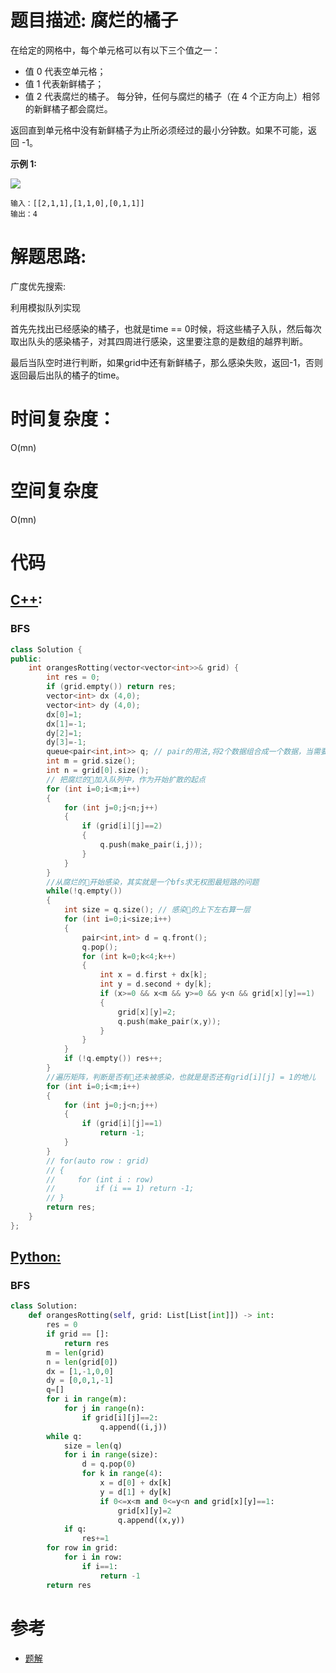 # 题目描述:  腐烂的橘子

在给定的网格中，每个单元格可以有以下三个值之一：

  - 值 0 代表空单元格；
  - 值 1 代表新鲜橘子；
  - 值 2 代表腐烂的橘子。
每分钟，任何与腐烂的橘子（在 4 个正方向上）相邻的新鲜橘子都会腐烂。

返回直到单元格中没有新鲜橘子为止所必须经过的最小分钟数。如果不可能，返回 -1。



**示例 1:**

![](https://assets.leetcode-cn.com/aliyun-lc-upload/uploads/2019/02/16/oranges.png)
```
输入：[[2,1,1],[1,1,0],[0,1,1]]
输出：4
```

# 解题思路:
广度优先搜索:

利用模拟队列实现

首先先找出已经感染的橘子，也就是time == 0时候，将这些橘子入队，然后每次取出队头的感染橘子，对其四周进行感染，这里要注意的是数组的越界判断。

最后当队空时进行判断，如果grid中还有新鲜橘子，那么感染失败，返回-1，否则返回最后出队的橘子的time。

# 时间复杂度：
  O(mn)
# 空间复杂度
  O(mn)
  
# 代码

## [C++](./Rotting-Oranges.cpp):
### BFS
```c++
class Solution {
public:
    int orangesRotting(vector<vector<int>>& grid) {
        int res = 0;
        if (grid.empty()) return res;
        vector<int> dx (4,0);
        vector<int> dy (4,0);
        dx[0]=1;
        dx[1]=-1;
        dy[2]=1;
        dy[3]=-1;
        queue<pair<int,int>> q; // pair的用法,将2个数据组合成一个数据，当需要这样的需求时就可以使用pair，如stl中的map就是将key和value放在一起来保存
        int m = grid.size();
        int n = grid[0].size();
        // 把腐烂的🍊加入队列中，作为开始扩散的起点
        for (int i=0;i<m;i++)
        {
            for (int j=0;j<n;j++)
            {
                if (grid[i][j]==2)
                {
                    q.push(make_pair(i,j));
                }
            }
        }
        //从腐烂的🍊开始感染，其实就是一个bfs求无权图最短路的问题
        while(!q.empty())
        {
            int size = q.size(); // 感染🍊的上下左右算一层
            for (int i=0;i<size;i++)
            {
                pair<int,int> d = q.front();
                q.pop();
                for (int k=0;k<4;k++)
                {
                    int x = d.first + dx[k];
                    int y = d.second + dy[k];
                    if (x>=0 && x<m && y>=0 && y<n && grid[x][y]==1)
                    {
                        grid[x][y]=2;
                        q.push(make_pair(x,y));
                    }
                }
            }
            if (!q.empty()) res++;
        }
        //遍历矩阵，判断是否有🍊还未被感染，也就是是否还有grid[i][j] = 1的地儿
        for (int i=0;i<m;i++)
        {
            for (int j=0;j<n;j++)
            {
                if (grid[i][j]==1)
                    return -1;
            }
        }
        // for(auto row : grid) 
        // {
        //     for (int i : row)
        //         if (i == 1) return -1;
        // }
        return res;
    }
};
```
## [Python:](https://github.com/bryceustc/LeetCode_Note/blob/master/python/Rotting-Oranges/Rotting-Oranges.py)
###  BFS
```python
class Solution:
    def orangesRotting(self, grid: List[List[int]]) -> int:
        res = 0
        if grid == []:
            return res
        m = len(grid)
        n = len(grid[0])
        dx = [1,-1,0,0]
        dy = [0,0,1,-1]
        q=[]
        for i in range(m):
            for j in range(n):
                if grid[i][j]==2:
                    q.append((i,j))
        while q:
            size = len(q)
            for i in range(size):
                d = q.pop(0)
                for k in range(4):
                    x = d[0] + dx[k]
                    y = d[1] + dy[k]
                    if 0<=x<m and 0<=y<n and grid[x][y]==1:
                        grid[x][y]=2
                        q.append((x,y))
            if q:
                res+=1
        for row in grid:
            for i in row:
                if i==1:
                    return -1
        return res
```
# 参考

  -  [题解](https://leetcode-cn.com/problems/rotting-oranges/solution/fen-xi-si-lu-bfs-by-peter_pan/)

